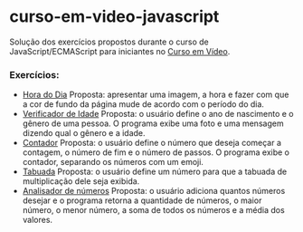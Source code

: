 # curso-em-video-javascript
Solução dos exercícios propostos durante o curso de JavaScript/ECMAScript para iniciantes no [Curso em Vídeo](https://www.youtube.com/user/cursosemvideo).

### Exercícios:
- [Hora do Dia](https://github.com/MarianaOzorio/curso-em-video-javascript/blob/main/hora-do-dia.html)
Proposta: apresentar uma imagem, a hora e fazer com que a cor de fundo da página mude de acordo com o período do dia.
- [Verificador de Idade](https://github.com/MarianaOzorio/curso-em-video-javascript/blob/main/verificador-de-idade.html)
Proposta: o usuário define o ano de nascimento e o gênero de uma pessoa. O programa exibe uma foto e uma mensagem dizendo qual o gênero e a idade.
- [Contador](https://github.com/MarianaOzorio/curso-em-video-javascript/blob/main/contador.html)
Proposta: o usuário define o número que deseja começar a contagem, o número de fim e o número de passos. O programa exibe o contador, separando os números com um emoji.
- [Tabuada](https://github.com/MarianaOzorio/curso-em-video-javascript/blob/main/tabuada.html)
Proposta: o usuário define um número para que a tabuada de multiplicação dele seja exibida.
- [Analisador de números](https://github.com/MarianaOzorio/curso-em-video-javascript/blob/main/analisador-de-numeros.html)
Proposta: o usuário adiciona quantos números desejar e o programa retorna a quantidade de números, o maior número, o menor número, a soma de todos os números e a média dos valores.
